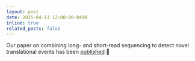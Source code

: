 ```yaml
---
layout: post
date: 2025-04-13 12:00:00-0400
inline: true
related_posts: false
---
```


Our paper on combining long- and short-read sequencing to detect novel translational events has been [published](https://doi.org/10.1093/bib/bbaf164) :tada:
